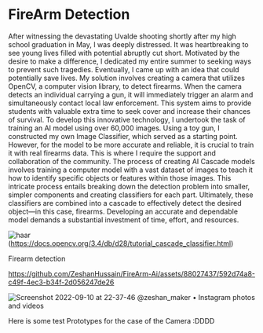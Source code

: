 # FireArm Detection
After witnessing the devastating Uvalde shooting shortly after my high school graduation in May, I was deeply distressed. It was heartbreaking to see young lives filled with potential abruptly cut short. Motivated by the desire to make a difference, I dedicated my entire summer to seeking ways to prevent such tragedies. Eventually, I came up with an idea that could potentially save lives. My solution involves creating a camera that utilizes OpenCV, a computer vision library, to detect firearms. When the camera detects an individual carrying a gun, it will immediately trigger an alarm and simultaneously contact local law enforcement. This system aims to provide students with valuable extra time to seek cover and increase their chances of survival. To develop this innovative technology, I undertook the task of training an AI model using over 60,000 images. Using a toy gun, I constructed my own Image Classifier, which served as a starting point. However, for the model to be more accurate and reliable, it is crucial to train it with real firearms data. This is where I require the support and collaboration of the community. The process of creating AI Cascade models involves training a computer model with a vast dataset of images to teach it how to identify specific objects or features within those images. This intricate process entails breaking down the detection problem into smaller, simpler components and creating classifiers for each part. Ultimately, these classifiers are combined into a cascade to effectively detect the desired object—in this case, firearms. Developing an accurate and dependable model demands a substantial investment of time, effort, and resources.









![haar](https://user-images.githubusercontent.com/88027437/189508910-e71e20cd-4223-403e-9266-854d17f93690.png)
(https://docs.opencv.org/3.4/db/d28/tutorial_cascade_classifier.html)












Firearm detection



https://github.com/ZeshanHussain/FireArm-Ai/assets/88027437/592d74a8-c49f-4ec3-b34f-2d056247de26









![Screenshot 2022-09-10 at 22-37-46 @zeshan_maker • Instagram photos and videos](https://user-images.githubusercontent.com/88027437/189504156-d6bf9b5b-bfa5-44a0-98cf-18f50338f308.png)


Here is some test Prototypes for the case
 of the Camera :DDDD




